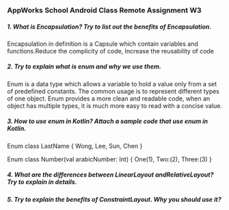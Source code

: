 ### AppWorks School Android Class Remote Assignment W3

##### 1. What is ​**Encapsulation**​? Try to list out the benefits of Encapsulation.

Encapsulation in definition is a Capsule which contain variables and functions.Reduce the complicity of code, Increase the reusability of code

##### 2. Try to explain what is ​**enum**​ and why we use them.

Enum is a data type which allows a variable to hold a value only from a set of predefined constants. The common usage is to represent different types of one object.
Enum provides a more clean and readable code, when an object has multiple types, it is much more easy to read with a concise value.

##### 3. How to use ​**enum**​ in Kotlin? Attach a sample code that use enum in Kotlin.

Enum class LastName {
	Wong, Lee, Sun, Chen
}

Enum class Number(val arabicNumber: Int) {
	One(1), 
	Two:(2), 
	Three:(3)
}
##### 4. What are the ​differences​ between ​**LinearLayout**​ and ​**RelativeLayout**​? Try to explain in details.

##### 5. Try to explain the benefits of ​**ConstraintLayout**​. Why you should use it?
